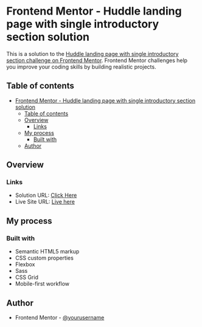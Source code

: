 # Frontend Mentor - Huddle landing page with single introductory section solution

This is a solution to the [Huddle landing page with single introductory section challenge on Frontend Mentor](https://www.frontendmentor.io/challenges/huddle-landing-page-with-a-single-introductory-section-B_2Wvxgi0). Frontend Mentor challenges help you improve your coding skills by building realistic projects.

## Table of contents

- [Frontend Mentor - Huddle landing page with single introductory section solution](#frontend-mentor---huddle-landing-page-with-single-introductory-section-solution)
  - [Table of contents](#table-of-contents)
  - [Overview](#overview)
    - [Links](#links)
  - [My process](#my-process)
    - [Built with](#built-with)
  - [Author](#author)

## Overview

### Links

- Solution URL: [Click Here](https://github.com/raoufrofi/frontend-mentor-5th-project)
- Live Site URL: [Live here](https://raoufrofi.github.io/frontend-mentor-5th-project)

## My process

### Built with

- Semantic HTML5 markup
- CSS custom properties
- Flexbox
- Sass
- CSS Grid
- Mobile-first workflow

## Author

- Frontend Mentor - [@yourusername](https://www.frontendmentor.io/profile/Abdul-Raouf-33)
